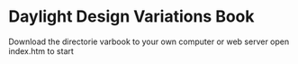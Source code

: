 # Daylight Design Variations Book

Download the directorie varbook to your own computer or web server open index.htm to start
